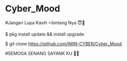# Cyber_Mood

#Jangan Lupa Kasih ⭐bintang Nya 😇🙏

$ pkg install update && install upgrade

$ git clone https://github.com/IMIN-CYBER/Cyber_Mood

#SEMOGA SENANG SAYANK KU 🥰😘
